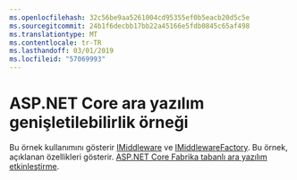 ```yaml
---
ms.openlocfilehash: 32c56be9aa5261004cd95355ef0b5eacb20d5c5e
ms.sourcegitcommit: 24b1f6decbb17bb22a45166e5fdb0845c65af498
ms.translationtype: MT
ms.contentlocale: tr-TR
ms.lasthandoff: 03/01/2019
ms.locfileid: "57069993"
---
```

# <a name="aspnet-core-middleware-extensibility-sample"></a>ASP.NET Core ara yazılım genişletilebilirlik örneği

Bu örnek kullanımını gösterir [IMiddleware](https://docs.microsoft.com/dotnet/api/microsoft.aspnetcore.http.imiddleware) ve [IMiddlewareFactory](https://docs.microsoft.com/dotnet/api/microsoft.aspnetcore.http.imiddlewarefactory). Bu örnek, açıklanan özellikleri gösterir. [ASP.NET Core Fabrika tabanlı ara yazılım etkinleştirme](https://docs.microsoft.com/aspnet/core/fundamentals/middleware/middleware-extensibility).
